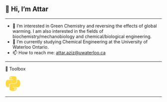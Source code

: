 ## 👋 Hi, I’m Attar
---
- 👀 I’m interested in Green Chemistry and reversing the effects of global warming.
     I am also interested in the fields of biochemistry/mechanobiology and chemical/biological engineering.
- 🌱 I’m currently studying Chemical Engineering at the University of Waterloo Ontario.
- 📫 How to reach me: attar.aziz@uwaterloo.ca
---
🧰 Toolbox

<img src="https://raw.githubusercontent.com/devicons/devicon/1119b9f84c0290e0f0b38982099a2bd027a48bf1/icons/python/python-plain.svg" alt="Python Logo" width="50" height="50"/>

---
<!---
att-ar/att-ar is a ✨ special ✨ repository because its `README.md` (this file) appears on your GitHub profile.
You can click the Preview link to take a look at your changes.
--->
